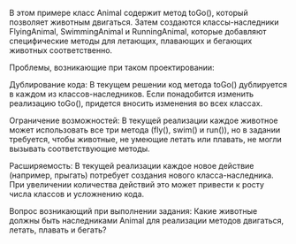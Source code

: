 В этом примере класс Animal содержит метод toGo(), который позволяет животным двигаться. Затем создаются классы-наследники FlyingAnimal, SwimmingAnimal и RunningAnimal, которые добавляют специфические методы для летающих, плавающих и бегающих животных соответственно.

Проблемы, возникающие при таком проектировании:

Дублирование кода: 
В текущем решении код метода toGo() дублируется в каждом из классов-наследников. Если понадобится изменить реализацию toGo(), придется вносить изменения во всех классах. 

Ограничение возможностей: 
В текущей реализации каждое животное может использовать все три метода (fly(), swim() и run()), но в задании требуется, чтобы животные, не умеющие летать или плавать, не могли вызывать соответствующие методы. 

Расширяемость: 
В текущей реализации каждое новое действие (например, прыгать) потребует создания нового класса-наследника. При увеличении количества действий это может привести к росту числа классов и усложнению кода.

Вопрос возникающий при выполнении задания:
Какие животные должны быть наследниками Animal для реализации методов двигаться, летать, плавать и бегать?